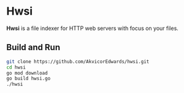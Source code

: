 # Hwsi

**Hwsi** is a file indexer for HTTP web servers with focus on your files.

## Build and Run

```bash
git clone https://github.com/AkvicorEdwards/hwsi.git
cd hwsi
go mod download
go build hwsi.go
./hwsi
```
